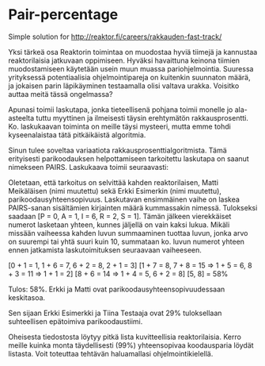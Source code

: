 Pair-percentage
===============

Simple solution for http://reaktor.fi/careers/rakkauden-fast-track/

Yksi tärkeä osa Reaktorin toimintaa on muodostaa hyviä tiimejä ja kannustaa reaktorilaisia jatkuvaan oppimiseen. Hyväksi havaittuna keinona tiimien muodostamiseen käytetään usein muun muassa pariohjelmointia. Suuressa yrityksessä potentiaalisia ohjelmointipareja on kuitenkin suunnaton määrä, ja jokaisen parin läpikäyminen testaamalla olisi valtava urakka. Voisitko auttaa meitä tässä ongelmassa?

Apunasi toimii laskutapa, jonka tieteellisenä pohjana toimii monelle jo ala-asteelta tuttu myyttinen ja ilmeisesti täysin erehtymätön rakkausprosentti. Ko. laskukaavan toiminta on meille täysi mysteeri, mutta emme tohdi kyseenalaistaa tätä pitkäikäistä algoritmia.

Sinun tulee soveltaa variaatiota rakkausprosenttialgoritmista. Tämä erityisesti parikoodauksen helpottamiseen tarkoitettu laskutapa on saanut nimekseen PAIRS. Laskukaava toimii seuraavasti:

Oletetaan, että tarkoitus on selvittää kahden reaktorilaisen, Matti Meikäläisen (nimi muutettu) sekä Erkki Esimerkin (nimi muutettu), parikoodausyhteensopivuus. Laskutavan ensimmäinen vaihe on laskea PAIRS-sanan sisältämien kirjainten määrä kummassakin nimessä. Tulokseksi saadaan [P = 0, A = 1, I = 6, R = 2, S = 1]. Tämän jälkeen vierekkäiset numerot lasketaan yhteen, kunnes jäljellä on vain kaksi lukua. Mikäli missään vaiheessa kahden luvun summaaminen tuottaa luvun, jonka arvo on suurempi tai yhtä suuri kuin 10, summataan ko. luvun numerot yhteen ennen jatkamista laskutoimituksen seuraavaan vaiheeseen.

[0 + 1 = 1, 1 + 6 = 7, 6 + 2 = 8, 2 + 1 = 3]
[1 + 7 = 8, 7 + 8 = 15 => 1 + 5 = 6, 8 + 3 = 11 => 1 + 1 = 2]
[8 + 6 = 14 => 1 + 4 = 5, 6 + 2 = 8]
[5, 8] = 58%

Tulos: 58%. Erkki ja Matti ovat parikoodausyhteensopivuudessaan keskitasoa.

Sen sijaan Erkki Esimerkki ja Tiina Testaaja ovat 29% tuloksellaan suhteellisen epätoimiva parikoodaustiimi.

Oheisesta tiedostosta löytyy pitkä lista kuvitteellisia reaktorilaisia. Kerro meille kuinka monta täydellisesti (99%) yhteensopivaa koodausparia löydät listasta. Voit toteuttaa tehtävän haluamallasi ohjelmointikielellä.

